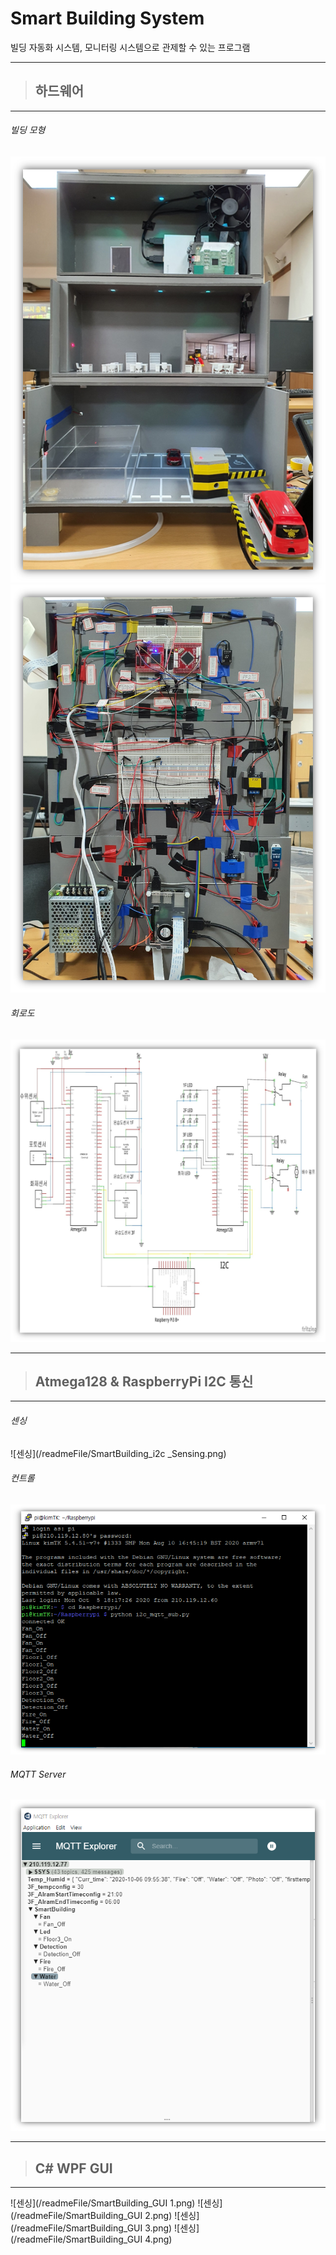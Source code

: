 # Smart Building System

빌딩 자동화 시스템, 모니터링 시스템으로 관제할 수 있는 프로그램

****
>## 하드웨어
****
###### 빌딩 모형
![모형 앞](/readmeFile/SmartBuilding_Front.png) ![모형 뒤](/readmeFile/SmartBuilding_Back.png) 

###### 회로도
![회로도](/readmeFile/SmartBuilding_Circuit.png)

****
>## Atmega128 & RaspberryPi I2C 통신
****
###### 센싱
![센싱](/readmeFile/SmartBuilding_i2c _Sensing.png) 

###### 컨트롤
![컨트롤](/readmeFile/SmartBuilding_i2c_Control.png)

###### MQTT Server
![MQTT Server](/readmeFile/SmartBuilding_MQTT_Server.png)

****
>## C# WPF GUI
****
![센싱](/readmeFile/SmartBuilding_GUI 1.png) ![센싱](/readmeFile/SmartBuilding_GUI 2.png) 
![센싱](/readmeFile/SmartBuilding_GUI 3.png) ![센싱](/readmeFile/SmartBuilding_GUI 4.png) 










<!--



****
>## Atmega128 & RaspberryPi I2C 통신
****

###### 난수를 사용하여 값을 전송하여 화면에 출력하는 동작
###### 시뮬레이션-시작 또는 화면 하단의 Start 버튼을 통해 시뮬레이션 동작 수행 가능
![시뮬레이션 메뉴 바](/readmeFile/SimulationMenuBar.PNG)
###### 초 단위로 난수로 생성된 값이 LiveChart를 통해 출력
###### 시뮬레이션 동작 중에는 초록색으로 출력됨
![시뮬레이션 시작](/readmeFile/SimulationStart.PNG)
###### Stop 또는 시뮬레이션-종료 버튼을 통해 시뮬레이션 정지
![시뮬레이션 종료](/readmeFile/SimulationStop.PNG)
###### 가장 최근의 5개의 값만 출력하도록 확대/축소 버튼을 통해 조작 가능 
![줌인, 줌아웃 토글](/readmeFile/SimulationZoomIn.PNG)
****
>#아두이노 포트
****
###### 아두이노가 연결된 포트번호를 확인할 수 있다.
![포트목록1](/readmeFile/PortListNone.PNG)
###### 버튼을 클릭하면 포트번호 목록을 탐색한다.
![포트목록탐색](/readmeFile/PortListReset.PNG)
###### 연결된 포트번호를 확인할 수 있다.
![포트목록2](/readmeFile/PortListNew.PNG)
****
>#데이터베이스 활용
****
###### 데이터베이스에 시뮬레이션 결과 값을 저장
![데이터베이스저장](/readmeFile/DBDATA.PNG)
-->
